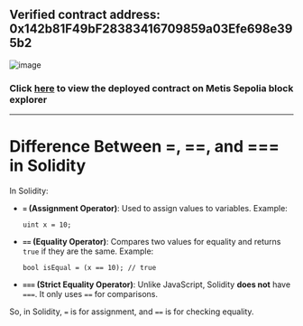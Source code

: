 ## Verified contract address: 0x142b81F49bF28383416709859a03Efe698e395b2

![image](https://github.com/user-attachments/assets/d42a5dcd-196f-409f-8dc2-830a8abcb780)

### Click [here](https://sepolia-explorer.metisdevops.link/address/0x142b81F49bF28383416709859a03Efe698e395b2#code) to view the deployed contract on Metis Sepolia block explorer

---

# Difference Between =, ==, and === in Solidity

In Solidity:

- **`=` (Assignment Operator)**: Used to assign values to variables. Example:
  ```solidity
  uint x = 10;
  ```

- **`==` (Equality Operator)**: Compares two values for equality and returns `true` if they are the same. Example:
  ```solidity
  bool isEqual = (x == 10); // true
  ```

- **`===` (Strict Equality Operator)**: Unlike JavaScript, Solidity **does not** have `===`. It only uses `==` for comparisons.

So, in Solidity, `=` is for assignment, and `==` is for checking equality.


